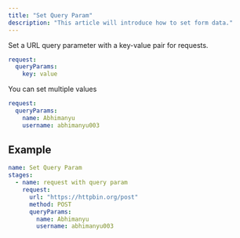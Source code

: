 ```yaml
---
title: "Set Query Param"
description: "This article will introduce how to set form data."
---
```


Set a URL query parameter with a key-value pair for requests.

```yaml
request:
  queryParams:
    key: value
```

You can set multiple values

```yaml
request:
  queryParams:
    name: Abhimanyu
    username: abhimanyu003
```

## Example

```yaml
name: Set Query Param
stages:
  - name: request with query param
    request:
      url: "https://httpbin.org/post"
      method: POST
      queryParams:
        name: Abhimanyu
        username: abhimanyu003
```
